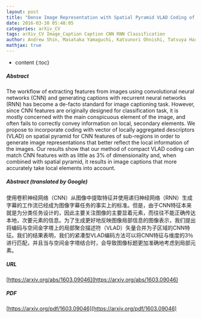```yaml
---
layout: post
title: "Dense Image Representation with Spatial Pyramid VLAD Coding of CNN for Locally Robust Captioning"
date: 2016-03-30 05:48:05
categories: arXiv_CV
tags: arXiv_CV Image_Caption Caption CNN RNN Classification
author: Andrew Shin, Masataka Yamaguchi, Katsunori Ohnishi, Tatsuya Harada
mathjax: true
---
```


* content
{:toc}

##### Abstract
The workflow of extracting features from images using convolutional neural networks (CNN) and generating captions with recurrent neural networks (RNN) has become a de-facto standard for image captioning task. However, since CNN features are originally designed for classification task, it is mostly concerned with the main conspicuous element of the image, and often fails to correctly convey information on local, secondary elements. We propose to incorporate coding with vector of locally aggregated descriptors (VLAD) on spatial pyramid for CNN features of sub-regions in order to generate image representations that better reflect the local information of the images. Our results show that our method of compact VLAD coding can match CNN features with as little as 3% of dimensionality and, when combined with spatial pyramid, it results in image captions that more accurately take local elements into account.

##### Abstract (translated by Google)
使用卷积神经网络（CNN）从图像中提取特征并使用递归神经网络（RNN）生成字幕的工作流已经成为图像字幕任务的事实上的标准。但是，由于CNN特征本来就是为分类任务设计的，因此主要关注图像的主要显着元素，而往往不能正确传达本地，次要元素的信息。为了生成更好地反映图像局部信息的图像表示，我们提出将编码与空间金字塔上的局部聚合描述符（VLAD）矢量合并为子区域的CNN特征。我们的结果表明，我们的紧凑型VLAD编码方法可以将CNN特征与维度的3％进行匹配，并且当与空间金字塔结合时，会导致图像标题更加准确地考虑到局部元素。

##### URL
[https://arxiv.org/abs/1603.09046](https://arxiv.org/abs/1603.09046)

##### PDF
[https://arxiv.org/pdf/1603.09046](https://arxiv.org/pdf/1603.09046)

